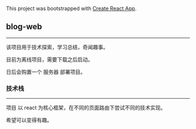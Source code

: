 This project was bootstrapped with [Create React App](https://github.com/facebook/create-react-app).


## blog-web
---
该项目用于技术探索，学习总结，奇闻趣事。

目前为离线项目，需要下载之后启动。

日后会购置一个 服务器 部署项目。


### 技术栈
---
项目 以 react 为核心框架，在不同的页面路由下尝试不同的技术实现。

希望可以变得有趣。